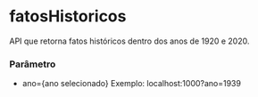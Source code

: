 # fatosHistoricos
API que retorna fatos históricos dentro dos anos de 1920 e 2020.

### Parâmetro
* ano={ano selecionado}
Exemplo: localhost:1000?ano=1939
